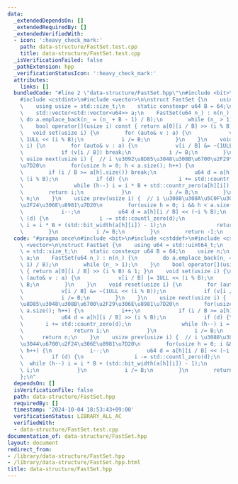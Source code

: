 ```yaml
---
data:
  _extendedDependsOn: []
  _extendedRequiredBy: []
  _extendedVerifiedWith:
  - icon: ':heavy_check_mark:'
    path: data-structure/FastSet.test.cpp
    title: data-structure/FastSet.test.cpp
  _isVerificationFailed: false
  _pathExtension: hpp
  _verificationStatusIcon: ':heavy_check_mark:'
  attributes:
    links: []
  bundledCode: "#line 2 \"data-structure/FastSet.hpp\"\n#include <bit>\n#include <cstddef>\n\
    #include <cstdint>\n#include <vector>\n\nstruct FastSet {\n    using u64 = std::uint64_t;\n\
    \    using usize = std::size_t;\n    static constexpr u64 B = 64;\n    usize n;\n\
    \    std::vector<std::vector<u64>> a;\n    FastSet(u64 n_) : n(n_) {\n       \
    \ do a.emplace_back(n_ = (n_ + B - 1) / B);\n        while (n_ > 1);\n    }\n\
    \    bool operator[](usize i) const { return a[0][i / B] >> (i % B) & 1; }\n \
    \   void set(usize i) {\n        for (auto& v : a) {\n            v[i / B] |=\
    \ 1ULL << (i % B);\n            i /= B;\n        }\n    }\n    void reset(usize\
    \ i) {\n        for (auto& v : a) {\n            v[i / B] &= ~(1ULL << (i % B));\n\
    \            if (v[i / B]) break;\n            i /= B;\n        }\n    }\n   \
    \ usize next(usize i) {  // i \u3092\u8D85\u3048\u308B\u6700\u2F29\u306E\u8981\
    \u7D20\n        for(usize h = 0; h < a.size(); h++) {\n            i++;\n    \
    \        if (i / B >= a[h].size()) break;\n            u64 d = a[h][i / B] >>\
    \ (i % B);\n            if (d) {\n                i += std::countr_zero(d);\n\
    \                while (h--) i = i * B + std::countr_zero(a[h][i]);\n        \
    \        return i;\n            }\n            i /= B;\n        }\n        return\
    \ n;\n    }\n    usize prev(usize i) {  // i \u3088\u308A\u5C0F\u3055\u3044\u6700\
    \u2F24\u306E\u8981\u7D20\n        for(usize h = 0; i && h < a.size(); h++) {\n\
    \            i--;\n            u64 d = a[h][i / B] << (~i % B);\n            if\
    \ (d) {\n                i -= std::countl_zero(d);\n                while (h--)\
    \ i = i * B + (std::bit_width(a[h][i]) - 1);\n                return i;\n    \
    \        }\n            i /= B;\n        }\n        return -1;\n    }\n};\n"
  code: "#pragma once\n#include <bit>\n#include <cstddef>\n#include <cstdint>\n#include\
    \ <vector>\n\nstruct FastSet {\n    using u64 = std::uint64_t;\n    using usize\
    \ = std::size_t;\n    static constexpr u64 B = 64;\n    usize n;\n    std::vector<std::vector<u64>>\
    \ a;\n    FastSet(u64 n_) : n(n_) {\n        do a.emplace_back(n_ = (n_ + B -\
    \ 1) / B);\n        while (n_ > 1);\n    }\n    bool operator[](usize i) const\
    \ { return a[0][i / B] >> (i % B) & 1; }\n    void set(usize i) {\n        for\
    \ (auto& v : a) {\n            v[i / B] |= 1ULL << (i % B);\n            i /=\
    \ B;\n        }\n    }\n    void reset(usize i) {\n        for (auto& v : a) {\n\
    \            v[i / B] &= ~(1ULL << (i % B));\n            if (v[i / B]) break;\n\
    \            i /= B;\n        }\n    }\n    usize next(usize i) {  // i \u3092\
    \u8D85\u3048\u308B\u6700\u2F29\u306E\u8981\u7D20\n        for(usize h = 0; h <\
    \ a.size(); h++) {\n            i++;\n            if (i / B >= a[h].size()) break;\n\
    \            u64 d = a[h][i / B] >> (i % B);\n            if (d) {\n         \
    \       i += std::countr_zero(d);\n                while (h--) i = i * B + std::countr_zero(a[h][i]);\n\
    \                return i;\n            }\n            i /= B;\n        }\n  \
    \      return n;\n    }\n    usize prev(usize i) {  // i \u3088\u308A\u5C0F\u3055\
    \u3044\u6700\u2F24\u306E\u8981\u7D20\n        for(usize h = 0; i && h < a.size();\
    \ h++) {\n            i--;\n            u64 d = a[h][i / B] << (~i % B);\n   \
    \         if (d) {\n                i -= std::countl_zero(d);\n              \
    \  while (h--) i = i * B + (std::bit_width(a[h][i]) - 1);\n                return\
    \ i;\n            }\n            i /= B;\n        }\n        return -1;\n    }\n\
    };\n"
  dependsOn: []
  isVerificationFile: false
  path: data-structure/FastSet.hpp
  requiredBy: []
  timestamp: '2024-10-04 18:53:43+09:00'
  verificationStatus: LIBRARY_ALL_AC
  verifiedWith:
  - data-structure/FastSet.test.cpp
documentation_of: data-structure/FastSet.hpp
layout: document
redirect_from:
- /library/data-structure/FastSet.hpp
- /library/data-structure/FastSet.hpp.html
title: data-structure/FastSet.hpp
---
```

